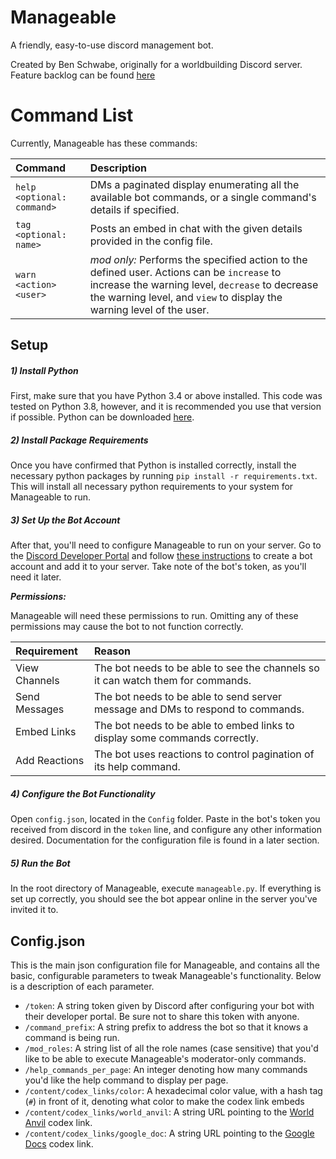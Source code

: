 # Manageable

A friendly, easy-to-use discord management bot.

Created by Ben Schwabe, originally for a worldbuilding Discord server. Feature backlog can be found [here](https://trello.com/b/RgsfkGX1/manageable)

# Command List
Currently, Manageable has these commands:

| Command                     | Description                                                                                                                                                                                                            |
| :-------------------------- | :--------------------------------------------------------------------------------------------------------------------------------------------------------------------------------------------------------------------- |
| `help <optional: command>`  | DMs a paginated display enumerating all the available bot commands, or a single command's details if specified.                                                                                                        |
| `tag <optional: name>`      | Posts an embed in chat with the given details provided in the config file.                                                                                                                                             |
| `warn <action> <user>`      | _mod only:_ Performs the specified action to the defined user. Actions can be `increase` to increase the warning level, `decrease` to decrease the warning level, and `view` to display the warning level of the user. |

## Setup

##### 1) Install Python
First, make sure that you have Python 3.4 or above installed. This code was tested on Python 3.8, however, and it is recommended you use that version if possible. Python can be downloaded [here](https://www.python.org/).

##### 2) Install Package Requirements
Once you have confirmed that Python is installed correctly, install the necessary python packages by running `pip install -r requirements.txt`. This will install all necessary python requirements to your system for Manageable to run.

##### 3) Set Up the Bot Account
After that, you'll need to configure Manageable to run on your server. Go to the [Discord Developer Portal](https://discordapp.com/developers/applications/) and follow [these instructions](https://discordpy.readthedocs.io/en/latest/discord.html) to create a bot account and add it to your server. Take note of the bot's token, as you'll need it later.

_**Permissions:**_

Manageable will need these permissions to run. Omitting any of these permissions may cause the bot to not function correctly.

| Requirement   | Reason                                                                          |
| :-------------| :------------------------------------------------------------------------------ |
| View Channels | The bot needs to be able to see the channels so it can watch them for commands. |
| Send Messages | The bot needs to be able to send server message and DMs to respond to commands. |
| Embed Links   | The bot needs to be able to embed links to display some commands correctly.     |
| Add Reactions | The bot uses reactions to control pagination of its help command.               |

##### 4) Configure the Bot Functionality
Open `config.json`, located in the `Config` folder. Paste in the bot's token you received from discord in the `token` line, and configure any other information desired. Documentation for the configuration file is found in a later section.

##### 5) Run the Bot
In the root directory of Manageable, execute `manageable.py`. If everything is set up correctly, you should see the bot appear online in the server you've invited it to.

## Config.json
This is the main json configuration file for Manageable, and contains all the basic, configurable parameters to tweak Manageable's functionality. Below is a description of each parameter.

* `/token`: A string token given by Discord after configuring your bot with their developer portal. Be sure not to share this token with anyone.
* `/command_prefix`: A string prefix to address the bot so that it knows a command is being run.
* `/mod_roles`: A string list of all the role names (case sensitive) that you'd like to be able to execute Manageable's moderator-only commands.
* `/help_commands_per_page`: An integer denoting how many commands you'd like the help command to display per page.
* `/content/codex_links/color`: A hexadecimal color value, with a hash tag (`#`) in front of it, denoting what color to make the codex link embeds
* `/content/codex_links/world_anvil`: A string URL pointing to the [World Anvil](https://www.worldanvil.com/) codex link.
* `/content/codex_links/google_doc`: A string URL pointing to the [Google Docs](https://docs.google.com) codex link.
